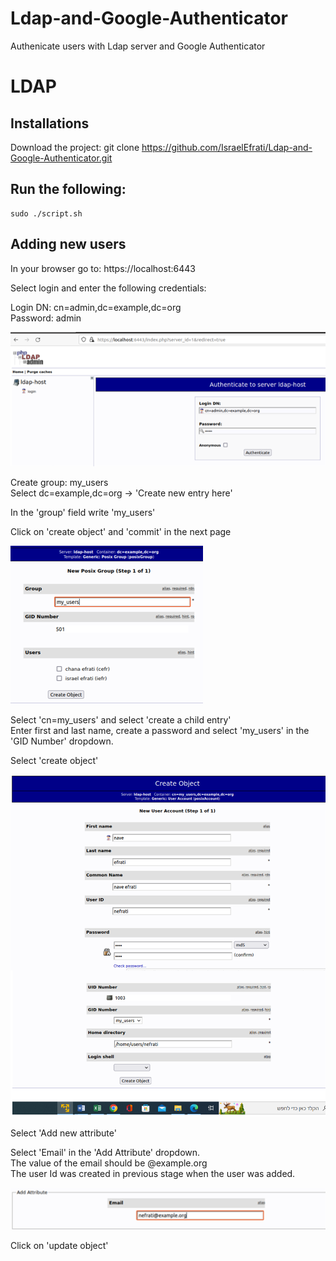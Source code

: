 # Ldap-and-Google-Authenticator
Authenicate users with Ldap server and Google Authenticator


# LDAP 
## Installations

Download the project:
git clone https://github.com/IsraelEfrati/Ldap-and-Google-Authenticator.git

## Run the following:		
```cd Ldap-and-Google-Authenticator
sudo ./script.sh
```

## Adding new users
In your browser go to:
https://localhost:6443
                    
Select login and enter the following credentials:

Login DN: cn=admin,dc=example,dc=org        
Password: admin

 ![Alt text](https://github.com/IsraelEfrati/screenshoots/blob/main/1.png?raw=true "Optional Title")
 
 
Create group: my_users              
Select dc=example,dc=org -> 'Create new entry here' 

In the 'group' field write 'my_users'

Click on 'create object' and 'commit' in the next page

 ![Alt text](https://github.com/IsraelEfrati/screenshoots/blob/main/2.png?raw=true "Optional Title")

 
Select 'cn=my_users' and select 'create a child entry'      
Enter first and last name, create a password and select 
'my_users' in the  'GID Number' dropdown.       

Select 'create object' 

 ![Alt text](https://github.com/IsraelEfrati/screenshoots/blob/main/3-4.png?raw=true "Optional Title")


Select  'Add new attribute' 

Select 'Email' in the 'Add Attribute' dropdown.     
The value of the email should be <User ID>@example.org      
The user Id was created in previous stage when the user was added.
	
 ![Alt text](https://github.com/IsraelEfrati/screenshoots/blob/main/5.png?raw=true "Optional Title")

      
Click on 'update object'

